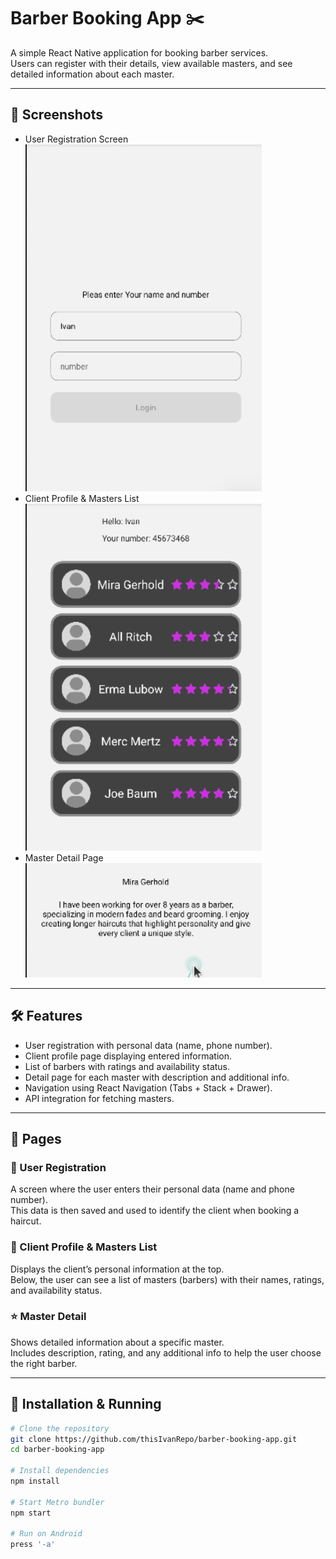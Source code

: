 # Barber Booking App ✂️

A simple React Native application for booking barber services.  
Users can register with their details, view available masters, and see detailed information about each master.

---

## 📸 Screenshots
- User Registration Screen
![alt text](image.png)
- Client Profile & Masters List
![alt text](image-1.png)
- Master Detail Page
![alt text](image-2.png)
---

## 🛠 Features
- User registration with personal data (name, phone number).
- Client profile page displaying entered information.
- List of barbers with ratings and availability status.
- Detail page for each master with description and additional info.
- Navigation using React Navigation (Tabs + Stack + Drawer).
- API integration for fetching masters.

---

## 📄 Pages

### 📝 User Registration
A screen where the user enters their personal data (name and phone number).  
This data is then saved and used to identify the client when booking a haircut.

### 👤 Client Profile & Masters List
Displays the client’s personal information at the top.  
Below, the user can see a list of masters (barbers) with their names, ratings, and availability status.

### ⭐ Master Detail
Shows detailed information about a specific master.  
Includes description, rating, and any additional info to help the user choose the right barber.

---

## 🚀 Installation & Running

```bash
# Clone the repository
git clone https://github.com/thisIvanRepo/barber-booking-app.git
cd barber-booking-app

# Install dependencies
npm install

# Start Metro bundler
npm start

# Run on Android
press '-a'
